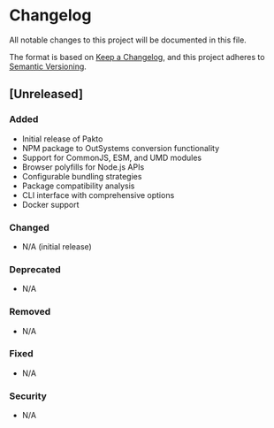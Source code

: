 # Changelog

All notable changes to this project will be documented in this file.

The format is based on [Keep a Changelog](https://keepachangelog.com/en/1.0.0/),
and this project adheres to [Semantic Versioning](https://semver.org/spec/v2.0.0.html).

## [Unreleased]

### Added
- Initial release of Pakto
- NPM package to OutSystems conversion functionality
- Support for CommonJS, ESM, and UMD modules
- Browser polyfills for Node.js APIs
- Configurable bundling strategies
- Package compatibility analysis
- CLI interface with comprehensive options
- Docker support

### Changed
- N/A (initial release)

### Deprecated
- N/A

### Removed
- N/A

### Fixed
- N/A

### Security
- N/A